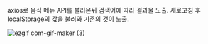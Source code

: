 axios로 음식 메뉴 API를 불러온뒤 검색어에 따라 결과물 노출.
새로고침 후 localStorage의 값을 불러와 기존의 것이 노출.

![ezgif com-gif-maker (3)](https://user-images.githubusercontent.com/57793940/158049979-b0c9174e-96c6-4732-9f54-17da61bde6e4.gif)
